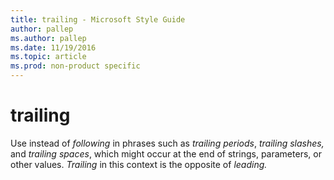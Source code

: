 ```yaml
---
title: trailing - Microsoft Style Guide
author: pallep
ms.author: pallep
ms.date: 11/19/2016
ms.topic: article
ms.prod: non-product specific
---
```


# trailing

Use instead of *following* in phrases such as *trailing periods*, *trailing slashes,* and *trailing spaces*, which might occur at the end of strings, parameters, or other values. *Trailing* in this context is the opposite of *leading.*
